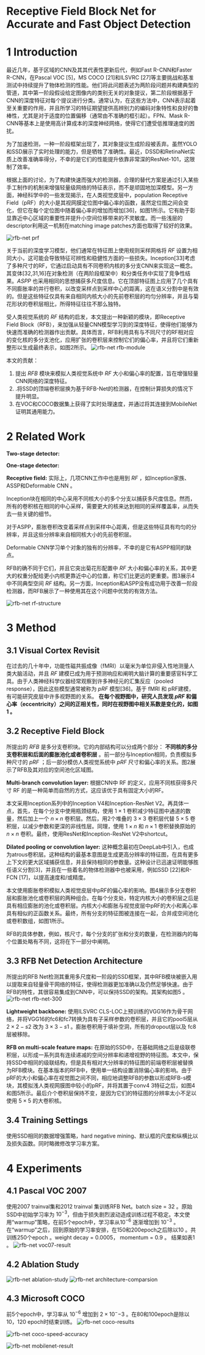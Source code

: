 Receptive Field Block Net for Accurate and Fast Object Detection
=

# 1 Introduction
最近几年，基于区域的CNN及其其代表性更新后代，例如Fast R-CNN和Faster R-CNN，在Pascal VOC [5]，MS COCO [21]和ILSVRC [27]等主要挑战和基准测试中持续提升了物体检测的性能。他们将此问题表述为两阶段问题并构建典型的管道，其中第一阶段假设给定图像内的类别无关的对象提议，第二阶段根据基于CNN的深度特征对每个提议进行分类。通常认为，在这些方法中，CNN表示起着至关重要的作用，并且所学习的特征期望提供高辨别力的编码对象特性和良好的鲁棒性，尤其是对于适度的位置偏移（通常由不准确的框引起）。FPN、Mask R-CNN等基本上是使用高计算成本的深度神经网络，使得它们遭受低推理速度的困扰。

为了加速检测，一种一阶段框架出现了，其对象提议生成阶段被丢弃。虽然YOLO和SSD展示了实时处理的能力，但是牺牲了准确性。最近，DSSD和RetinaNet实质上改善准确率得分，不幸的是它们的性能提升依靠非常深的ResNet-101，这限制了效率。

根据上面的讨论，为了构建快速而强大的检测器，合理的替代方案是通过引入某些手工制作的机制来增强轻量级网络的特征表示，而不是顽固地加深模型。另一方面，神经科学中的一些发现揭示，在人类视觉皮层中，population Receptive Field（pRF）的大小是其视网膜定位图中偏心率的函数，虽然定位图之间会变化，但它在每个定位图中随着偏心率的增加而增加[36]，如图1所示。它有助于彰显靠近中心区域的重要性并提升小空间位移带来的不灵敏度。而一些浅层的descriptor利用这一机制在matching image patches方面也取得了较好的效果。

![rfb-net prf](./images/rfb-net/prf.png)

关于当前的深度学习模型，他们通常在特征图上使用规则采样网格将 $RF$ 设置为相同大小，这可能会导致特征可辨性和稳健性方面的一些损失。Inception[33]考虑了多种尺寸的RF，它通过启动具有不同卷积内核的多分支CNN来实现这一概念。其变体[32,31,16]在对象检测（在两阶段框架中）和分类任务中实现了竞争性结果。$ASPP$ 也采用相同的思想捕获多尺度信息。它在顶部特征图上应用了几个具有不同膨胀率的并行卷积，以改变采样点到采样中心的距离，这在语义分割中是有效的。但是这些特征仅具有来自相同内核大小的先前卷积层的均匀分辨率，并且与菊花形状的卷积层相比，所得特征往往不那么独特。

受人类视觉系统的 $RF$ 结构的启发，本文提出一种新颖的模块，即Receptive Field Block（RFB），来加强从轻量CNN模型学习到的深度特征，使得他们能够为快速而准确的检测器作出贡献。具体而言，RFB利用具有与不同尺寸的RF相对应的变化核的多分支池化，应用扩张的卷积层来控制它们的偏心率，并且将它们重新整形以生成最终表示，如图2所示。
![rfb-net rfb-module](./images/rfb-net/rfb-module.png)

本文的贡献：
1. 提出 $RFB$ 模块来模拟人类视觉系统中 $RF$ 大小和偏心率的配置，旨在增强轻量CNN网络的深度特征。
2. .将SSD的顶端卷积层换为基于RFB-Net的检测器，在控制计算损失的情况下提升明显。
3. 在VOC和COCO数据集上获得了实时处理速度，并通过将其连接到MobileNet证明其通用能力。

# 2 Related Work
**Two-stage detector:**    

**One-stage detector:**   

**Receptive field:** 实际上，几项CNN工作中也是用到 $RF$ ，如Inception家族、ASSP和Deformable CNN 。

Inception块在相同的中心采用不同核大小的多个分支以捕获多尺度信息。然而，所有的卷积核在相同的中心采样，需要更大的核来达到相同的采样覆盖率，从而失去一些关键的细节。

对于ASPP，膨胀卷积改变着采样点到采样中心距离，但是这些特征具有均匀的分辨率，并且这些分辨率来自相同核大小的先前卷积层。

Deformable CNN学习单个对象的独有的分辨率，不幸的是它有ASPP相同的缺点。

RFB的确不同于它们，并且它突出菊花形配置中 $RF$ 大小和偏心率的关系，其中更大的权重分配给更小内核更靠近中心的位置，称它们比更远的更重要。图3展示4中不同典型空间 $RF$ 结构。另一方面，Inception和ASPP没有成功用于改善一阶段检测器，而RFB展示了一种使用其在这个问题中优势的有效方法。

![rfb-net rf-structure](./images/rfb-net/spatial-rf-structure.png)

# 3 Method
## 3.1 Visual Cortex Revisit
在过去的几十年中，功能性磁共振成像（fMRI）以毫米为单位非侵入性地测量人类大脑活动，并且 $RF$ 建模已成为用于预测响应和阐明大脑计算的重要感官科学工具。由于人类神经科学仪器经常观察到许多神经元的汇集反应（pooled response），因此这些模型通常被称为 $pRF$ 模型[36]。基于 fMRI 和 pRF建模，有可能研究皮层中许多视野图的关系。 **在每个视野图中，研究人员发现 $pRF$ 和偏心率（eccentricity）之间的正相关性，同时在视野图中相关系数是变化的，如图1 。**

## 3.2 Receptive Field Block
所提出的 $RFB$ 是多分支卷积块。它的内部结构可以分成两个部分： **不同核的多分支卷积层和后面的膨胀池化或者卷积层** 。前一部分与Inception相同，负责模拟多种尺寸的 $pRF$ ；后一部分模仿人类视觉系统中 $pRF$ 尺寸和偏心率的关系。图2展示了RFB及其对应的空间池化区域图。

**Multi-branch convolution layer:** 根据CNN中 RF 的定义，应用不同核获得多尺寸 RF 的是一种简单而自然的方式，这应该优于具有固定大小的RF。

本文采用Inception系列中的Inception V4和Inception-ResNet V2。再具体一点，首先，在每个分支中使用瓶颈结构，使用 $1 \times 1$ 卷积减少特征图中通道的数量，然后加上一个 $n \times n$ 卷积层。然后，用2个堆叠的 $3 \times 3$ 卷积层代替 $5 \times 5$ 卷积层，以减少参数和更深的非线性层。同理，使用 $1 \times n$ 和 $n \times 1$ 卷积替换原始的 $n \times n$ 卷积。最终，使用ResNet和Inception-ResNet V2中shortcut。

**Dilated pooling or convolution layer:** 这种概念最初在DeepLab中引入，也成为atrous卷积层。这种结构的最基本意图是生成更高分辨率的特征图，在具有更多上下文的更大区域捕获信息，并且保持相同的参数量。这种设计已迅速证明能够胜任语义分割[3]，并且在一些着名的物体检测器中也被采用，例如SSD [22]和R-FCN [17]，以提高速度和/或精度。

本文使用膨胀卷积模拟人类视觉皮层中pRF的偏心率的影响。图4展示多分支卷积层和膨胀池化或卷积层的两种组合。在每个分支处，特定内核大小的卷积层之后是具有相应膨胀的池化或卷积层。内核大小和膨胀与视觉皮层中pRF的大小和离心率具有相似的正函数关系。最终，所有分支的特征图被连接在一起，合并成空间池化或卷积数组，如图1所示。

RFB的具体参数，例如，核尺寸，每个分支的扩张和分支的数量，在检测器内的每个位置处略有不同，这将在下一部分中阐明。

## 3.3 RFB Net Detection Architecture
所提出的RFB Net检测其重用多尺度和一阶段的SSD框架，其中RFB模块被嵌入用以提取来自轻量骨干网络的特征，使得检测器更加准确以及仍然足够快速。由于RFB的特性，其很容易集成到CNN中，可以保持SSD的架构。其架构如图5 。
![rfb-net rfb-net-300](./images/rfb-net/rfb-net-300.png)

**Lightweight backbone:** 使用ILSVRC CLS-LOC上预训练的VGG16作为骨干网络，并将VGG16的fc6和fc7转换为具有子采样参数的卷积层，并且它的pool5层从 $2 \times 2-s2$ 改为 $3 \times 3-s1$ 。膨胀卷积用于填补空洞，所有的dropout层以及 fc8 层被移除。

**RFB on multi-scale feature maps:** 在原始的SSD中，在基础网络之后是级联卷积层，以形成一系列具有连续递减的空间分辨率和递增视野的特征图。本文中，保持SSD中相同的级联结构，但是具有相对大分辨率的特征图的前端卷积层被替换为RFB模块。在基本版本的RFB中，使用单一结构设置消除偏心率的影响。由于pRF的大小和偏心率在视觉图之间不同，相应地调整RFB的参数以形成RFB-s模块，其模拟浅人类视网膜图中较小的pRF，并将其置于conv4 3特征之后，如图4和图5所示。最后介个卷积层保持不变，是因为它们的特征图的分辨率太小不足以使用 $5 \times 5$ 的大卷积核。

## 3.4 Training Settings
使用SSD相同的数据增强策略，hard negative mining、默认框的尺度和纵横比以及损失函数。同时略微修改学习率方案。

# 4 Experiments
## 4.1 Pascal VOC 2007
使用2007 trainval集和2012 trainval 集训练RFB Net。batch size = 32 。原始SSD中初始学习率为 $10^{-3}$，但由于损失剧烈波动造成训练过程不稳定。本文使用“warmup”策略，在前5个epoch中，学习率从$10^{-6}$ 逐渐增加到 $10^{-3}$ 。在“warmup”之后，回到原始的学习率安排，在150和200epoch之后除以10 。共训练250个epoch 。weight decay = 0.0005， momentum = 0.9 。 结果如表1 。
![rfb-net voc07-result](./images/rfb-net/voc07-results.png)

## 4.2 Ablation Study
![rfb-net ablation-study](./images/rfb-net/ablation-study.png)
![rfb-net architecture-comparsion](./images/rfb-net/architecture-comparsion.png)

## 4.3 Microsoft COCO
前5个epoch中，学习率从 $10^{-6}$ 增加到 $2 \times 10^-{-3}$ 。在80和100epoch是除以10，120 epoch时结束训练。
![rfb-net coco-results](./images/rfb-net/coco-results.png)

![rfb-net coco-speed-accuracy](./images/rfb-net/coco-speed-accuracy.png)

![rfb-net mobilenet-result](./images/rfb-net/mobilenet-result.png)
